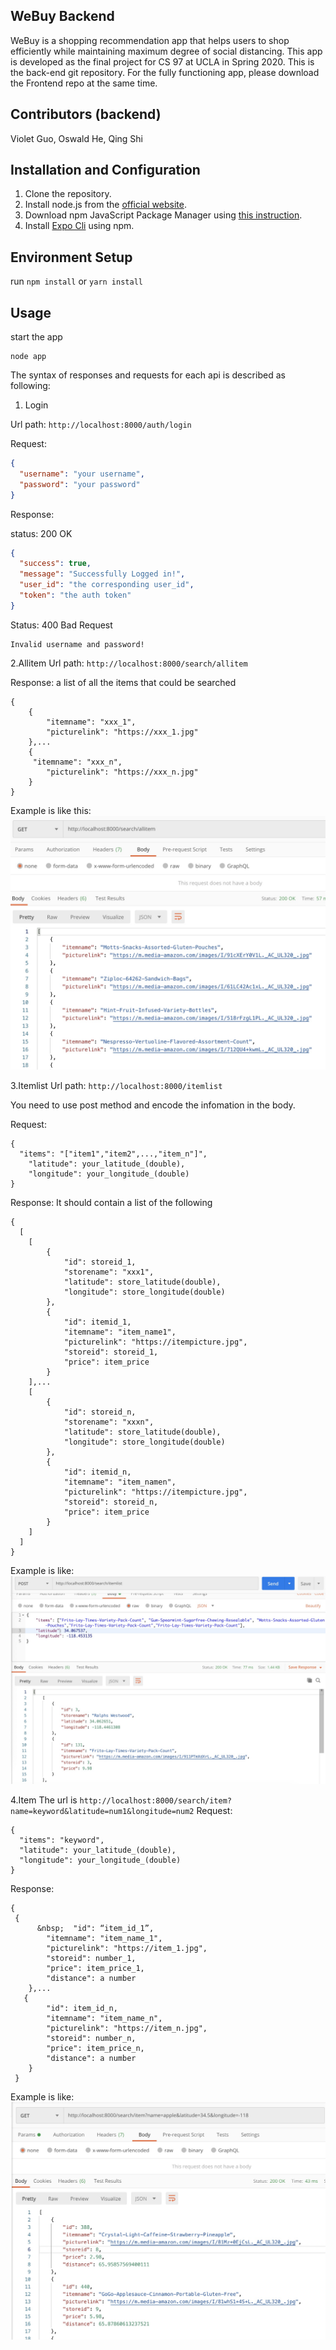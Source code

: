 WeBuy Backend
---

WeBuy is a shopping recommendation app that helps users to shop efficiently while maintaining maximum degree of social distancing. This app is developed as the final project for CS 97 at UCLA in Spring 2020. This is the back-end git repository. For the fully functioning app, please download the Frontend repo at the same time. 

Contributors (backend)
---
Violet Guo, Oswald He, Qing Shi

Installation and Configuration
---
1. Clone the repository.
2. Install node.js from the [official website](https://nodejs.org/en/).
3. Download npm JavaScript Package Manager using [this instruction](https://www.npmjs.com/get-npm).
4. Install [Expo Cli](https://docs.expo.io/workflow/expo-cli/) using npm. 

Environment Setup
---
run ```npm install``` or ```yarn install```

Usage
---
start the app
```
node app
```
The syntax of responses and requests for each api is 
described as following:

1. Login

Url path: ```http://localhost:8000/auth/login```

Request:
```json
{
  "username": "your username",
  "password": "your password"
}
```
Response: 

status: 200 OK
```json
{
  "success": true,
  "message": "Successfully Logged in!",
  "user_id": "the corresponding user_id",
  "token": "the auth token"
}
```
Status: 400 Bad Request
```
Invalid username and password!
```

2.Allitem
Url path: ```http://localhost:8000/search/allitem```

Response: a list of all the items that could be searched
```
{  
    {  
        "itemname": "xxx_1",  
        "picturelink": "https://xxx_1.jpg"  
    },...  
    {  
     "itemname": "xxx_n",  
        "picturelink": "https://xxx_n.jpg"  
    }  
}  
```
Example is like this: <img src="https://github.com/WeBuyers/WeBuy-Backend/blob/master/screenshot/allitem.jpg">


3.Itemlist
Url path: ```http://localhost:8000/itemlist```

You need to use post method and encode the infomation in the body. 

Request:
```
{  
  "items": "["item1","item2",...,"item_n"]",  
	"latitude": your_latitude_(double),   
	"longitude": your_longitude_(double) 
}  
```
Response: It should contain a list of the following   

```
{  
  [  
    [  
        {  
            "id": storeid_1,  
            "storename": "xxx1",  
            "latitude": store_latitude(double),  
            "longitude": store_longitude(double)
        },  
        {  
            "id": itemid_1,  
            "itemname": "item_name1",  
            "picturelink": "https://itempicture.jpg",  
            "storeid": storeid_1,  
            "price": item_price  
        }  
    ],...  
    [  
        {  
            "id": storeid_n,  
            "storename": "xxxn",  
            "latitude": store_latitude(double),  
            "longitude": store_longitude(double)   
        },  
        {  
            "id": itemid_n,  
            "itemname": "item_namen",  
            "picturelink": "https://itempicture.jpg",  
            "storeid": storeid_n,  
            "price": item_price
        }  
    ]  
  ]  
}  
```
 Example is like: <img src="https://github.com/WeBuyers/WeBuy-Backend/blob/master/screenshot/itemlist.jpg">

   

4.Item
The url is ```http://localhost:8000/search/item?name=keyword&latitude=num1&longitude=num2```
Request:
```
{
  "items": "keyword",
  "latitude": your_latitude_(double), 
  "longitude": your_longitude_(double)
}
```
Response: 

```
{  
 {  
      &nbsp;  "id": “item_id_1”,  
        "itemname": "item_name_1",  
        "picturelink": "https://item_1.jpg",  
        "storeid": number_1,  
        "price": item_price_1,  
        "distance": a number  
    },...  
   {  
        "id": item_id_n,  
        "itemname": "item_name_n",  
        "picturelink": "https://item_n.jpg",  
        "storeid": number_n,  
        "price": item_price_n,  
        "distance": a number  
    }  
 }  
``` 
 Example is like: <img src="https://github.com/WeBuyers/WeBuy-Backend/blob/master/screenshot/itemkeyword.jpg">















